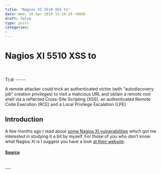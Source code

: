 ```yaml
---
title: "Nagios XI 5510 XSS to"
date: Wed, 10 Apr 2019 13:10:36 +0000
draft: false
type: posts
categories: 
- 
---
```

# Nagios XI 5510 XSS to

<br/>

<br/>
Tl;dr
-----

A remote attacker could trick an authenticated victim (with “autodiscovery job” creation privileges) to visit a malicious URL and obtain a remote root shell via a reflected Cross-Site Scripting (XSS), an authenticated Remote Code Execution (RCE) and a Local Privilege Escalation (LPE).

Introduction
------------

A few months ago I read about [some Nagios XI vulnerabilities](https://medium.com/tenable-techblog/rooting-nagios-via-outdated-libraries-bb79427172) which got me interested in studying it a bit by myself. For those of you who don’t know what Nagios XI is I suggest you have a look [at their website](https://www.nagios.com/products/nagios-xi/).

#### [Source](https://www.shielder.com/blog/2019/04/nagios-xi-5.5.10-xss-to-/)

<br/>
---
